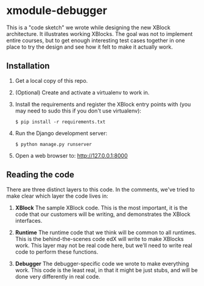 xmodule-debugger
================

This is a "code sketch" we wrote while designing the new XBlock architecture.
It illustrates working XBlocks.  The goal was not to implement entire courses,
but to get enough interesting test cases together in one place to try the
design and see how it felt to make it actually work.


Installation
------------

1.  Get a local copy of this repo.

2.  (Optional)  Create and activate a virtualenv to work in.

3.  Install the requirements and register the XBlock entry points with (you may
    need to sudo this if you don't use virtualenv):

        $ pip install -r requirements.txt

4.  Run the Django development server:

        $ python manage.py runserver

5.  Open a web browser to: http://127.0.0.1:8000


Reading the code
----------------

There are three distinct layers to this code.  In the comments, we've tried to
make clear which layer the code lives in:

1.  **XBlock** The sample XBlock code.  This is the most important, it is the
    code that our customers will be writing, and demonstrates the XBlock
    interfaces.

2.  **Runtime** The runtime code that we think will be common to all runtimes.
    This is the behind-the-scenes code edX will write to make XBlocks work.
    This layer may not be real code here, but we'll need to write real code to
    perform these functions.

3.  **Debugger** The debugger-specific code we wrote to make everything work.
    This code is the least real, in that it might be just stubs, and will be
    done very differently in real code.
